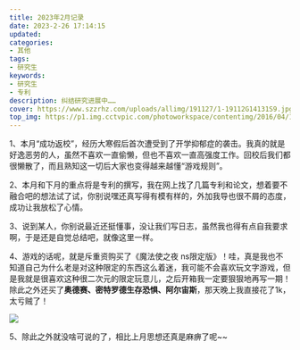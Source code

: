 ```yaml
---
title: 2023年2月记录
date: 2023-2-26 17:14:15
updated:
categories: 
- 其他
tags: 
- 研究生
keywords:
- 研究生
- 专利
description: 纠结研究进展中……
cover: https://www.szzrhz.com/uploads/allimg/191127/1-19112G14131S9.jpg
top_img: https://p1.img.cctvpic.com/photoworkspace/contentimg/2016/04/13/2016041309514672165.jpg
---
```


1、本月“成功返校”，经历大寒假后首次遭受到了开学抑郁症的袭击。我真的就是好逸恶劳的人，虽然不喜欢一直偷懒，但也不喜欢一直高强度工作。回校后我们都很懒散了，而且熟知这一切后大家也变得越来越懂“游戏规则”。

2、本月和下月的重点将是专利的撰写，我在网上找了几篇专利和论文，想着要不融合吧的想法试了试，你别说嘿还真写得有模有样的，外加我导也很不屑的态度，成功让我放松了心情。

3、说到某人，你别说最近还挺懂事，没让我们写日志，虽然我也得有点自我要求啊，于是还是自觉总结吧，就像这里一样。

4、游戏的话呢，就是斥重资购买了《魔法使之夜 ns限定版》！哇，真是我也不知道自己为什么老是对这种限定的东西这么着迷，我可能不会喜欢玩文字游戏，但是我就是很喜欢这种很二次元的限定玩意儿，之后开箱我一定要狠狠地再写一期！除此之外还买了**奥德赛、密特罗德生存恐惧、阿尔宙斯**，那天晚上我直接花了1k，太亏贼了！

![](https://cdn.jsdelivr.net/gh/01Petard/imageURL@main/img/20230226172633.png)

5、除此之外就没啥可说的了，相比上月思想还真是麻痹了呢~~
